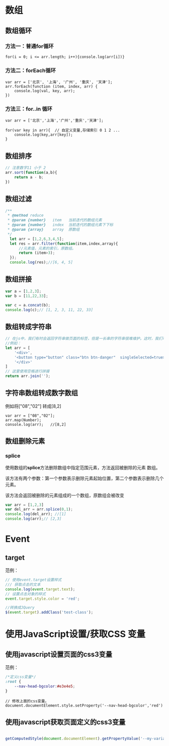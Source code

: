 # 数组

## 数组循环

### 方法一：普通for循环

```javasc
for(i = 0; i <= arr.length; i++){console.log(arr[i])}
```

### 方法二：forEach循环

```javasc
var arr = ['北京', '上海', '广州', '重庆', '天津'];
arr.forEach(function (item, index, arr) {
    console.log(val, key, arr);
})
```

### 方法三：for..in 循环

```javasc
var arr = ['北京','上海','广州','重庆','天津'];

for(var key in arr){  // 自定义变量,存储索引 0 1 2 ...
	console.log(key,arr[key]); 
}
```



## 数组排序

```javascript
// 注意数字11 小于 2
arr.sort(function(a,b){
	return a - b;
})
```





## 数组过滤

```javascript
/**
 * @method reduce
 * @param {number}   item   当前迭代的数组元素
 * @param {number}   index  当前迭代的数组元素下下标
 * @param {array}    array  原数组
 */
  let arr = [1,2,6,3,4,5];
  let res = arr.filter(function(item,index,array){
      //元素值，元素的索引，原数组。
      return (item>3);
  });
  console.log(res);//[6, 4, 5]
```



## 数组拼接

```javascript
var a = [1,2,3];
var b = [11,22,33];

var c = a.concat(b);
console.log(c);// [1, 2, 3, 11, 22, 33]
```



## 数组转成字符串

```javascript
// 在js中，我们有时会返回字符串做页面的标签，但是一长串的字符串很难维护。这时，我们可以将其拆分成几个字符串数组，然后进行join拼接返回。
//例如：
let arr = [
    '<div>',
    '<button type="button" class="btn btn-danger"  singleSelected=true>删 除</button>',
    '</div>'
]
// 这里使用空格进行拼接
return arr.join('');
```



## 字符串数组转成数字数组

例如将["08","02"] 转成[8,2]

```javasc
var arr = ["08","02"];
arr.map(Number);
console.log(arr);	//[8,2]
```



## 数组删除元素

### splice

使用数组的**splice**方法删除数组中指定范围元素，方法返回被删除的元素 数组。

该方法有两个参数：第一个参数表示删除元素起始位置，第二个参数表示删除几个元素。

该方法会返回被删除的元素组成的一个数组，原数组会被改变

```javascript
var arr = [1,2,3]
var del_arr = arr.splice(0,1);
console.log(del_arr); //[1]
console.log(arr);// [2,3]
```





# Event

## target

范例：

```javascript
// 使用event.target设置样式
/// 获取点击的文本
console.log(event.target.text);
// 设置点击对象的样式
event.target.style.color = 'red';

//转换成JQuery
$(event.target).addClass('test-class');
```



# 使用JavaScript设置/获取CSS 变量

## 使用javascript设置页面的css3变量

范例：

```css
/*定义css变量*/
:root {
    --nav-head-bgcolor:#e3e4e5;
}
```

```javasc
// 修改上面的css变量。
document.documentElement.style.setProperty('--nav-head-bgcolor','red')
```



## 使用javascript获取页面定义的css3变量

```javascript

getComputedStyle(document.documentElement).getPropertyValue('--my-variable-name');
```



